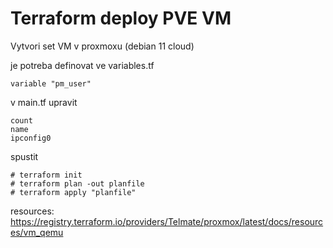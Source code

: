 # Terraform deploy PVE VM
Vytvori set VM v proxmoxu (debian 11 cloud)

je potreba definovat ve variables.tf
```
variable "pm_user"
```

v main.tf upravit
```
count
name
ipconfig0
```

spustit
```
# terraform init
# terraform plan -out planfile
# terraform apply "planfile"
```

resources:
https://registry.terraform.io/providers/Telmate/proxmox/latest/docs/resources/vm_qemu
